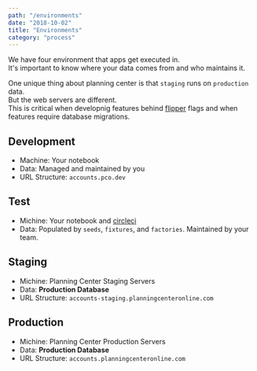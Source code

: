 ```yaml
---
path: "/environments"
date: "2018-10-02"
title: "Environments"
category: "process"
---
```


We have four environment that apps get executed in.  
It's important to know where your data comes from and who maintains it.  

One unique thing about planning center is that `staging` runs on `production` data.  
But the web servers are different.  
This is critical when developnig features behind [flipper](/flipper) flags and when features require database migrations.  

## Development
* Machine: Your notebook
* Data: Managed and maintained by you
* URL Structure: `accounts.pco.dev`  

## Test
* Michine: Your notebook and [circleci](/circleci)
* Data: Populated by `seeds`, `fixtures`, and `factories`. Maintained by your team.  

## Staging
* Michine: Planning Center Staging Servers
* Data: **Production Database**
* URL Structure: `accounts-staging.planningcenteronline.com`  

## Production
* Michine: Planning Center Production Servers
* Data: **Production Database**
* URL Structure: `accounts.planningcenteronline.com`  